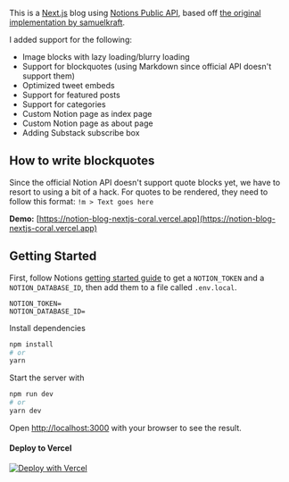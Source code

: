 This is a [Next.js](https://nextjs.org/) blog using [Notions Public API](https://developers.notion.com), based off [the original implementation by samuelkraft](https://samuelkraft.com/blog/building-a-notion-blog-with-public-api).

I added support for the following:

- Image blocks with lazy loading/blurry loading
- Support for blockquotes (using Markdown since official API doesn't support them)
- Optimized tweet embeds
- Support for featured posts
- Support for categories
- Custom Notion page as index page
- Custom Notion page as about page
- Adding Substack subscribe box

## How to write blockquotes

Since the official Notion API doesn't support quote blocks yet, we have to resort to using a bit of a hack.
For quotes to be rendered, they need to follow this format:
`!m > Text goes here`

**Demo:** [https://notion-blog-nextjs-coral.vercel.app](https://notion-blog-nextjs-coral.vercel.app)

## Getting Started

First, follow Notions [getting started guide](https://developers.notion.com/docs/getting-started) to get a `NOTION_TOKEN` and a `NOTION_DATABASE_ID`, then add them to a file called `.env.local`.

```
NOTION_TOKEN=
NOTION_DATABASE_ID=
```

Install dependencies

```bash
npm install
# or
yarn
```

Start the server with

```bash
npm run dev
# or
yarn dev
```

Open [http://localhost:3000](http://localhost:3000) with your browser to see the result.

#### Deploy to Vercel

[![Deploy with Vercel](https://vercel.com/button)](https://vercel.com/new/git/external?repository-url=https%3A%2F%2Fgithub.com%2Fsamuelkraft%2Fnotion-blog-nextjs&env=NOTION_TOKEN,NOTION_DATABASE_ID&envDescription=Please%20add%20NOTION_TOKEN%20and%20NOTION_DATABASE_ID%20that%20is%20required%20to%20connect%20the%20blog%20to%20your%20notion%20account.&envLink=https%3A%2F%2Fdevelopers.notion.com%2Fdocs%2Fgetting-started&project-name=notion-blog-nextjs&repo-name=notion-blog-nextjs&demo-title=Notion%20Blog%20Next%20JS&demo-description=%20This%20is%20a%20Next.js%20blog%20using%20Notions%20Public%20API.&demo-url=notion-blog-nextjs-coral.vercel.app)
